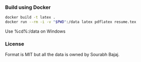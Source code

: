 ### Build using Docker

```sh
docker build -t latex .
docker run --rm -i -v "$PWD":/data latex pdflatex resume.tex
```

Use %cd%:/data on Windows 

### License

Format is MIT but all the data is owned by Sourabh Bajaj.

